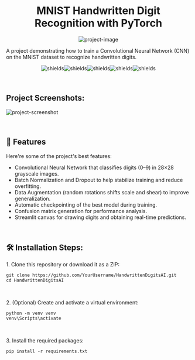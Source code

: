 <h1 align="center" id="title">MNIST Handwritten Digit Recognition with PyTorch</h1>

<p align="center"><img src="https://socialify.git.ci/mjkj09/HandwrittenDigitsAI/image?font=Inter&amp;language=1&amp;name=1&amp;owner=1&amp;pattern=Solid&amp;theme=Light" alt="project-image"></p>

<p id="description">A project demonstrating how to train a Convolutional Neural Network (CNN) on the MNIST dataset to recognize handwritten digits.</p>

<p align="center"><img src="https://img.shields.io/github/contributors-anon/mjkj09/HandwrittenDigitsAI?style=for-the-badge" alt="shields"><img src="https://img.shields.io/badge/python-3670A0?style=for-the-badge&amp;logo=python&amp;logoColor=ffdd54" alt="shields"><img src="https://img.shields.io/badge/PyTorch-%23EE4C2C.svg?style=for-the-badge&amp;logo=PyTorch&amp;logoColor=white" alt="shields"><img src="https://img.shields.io/badge/scikit--learn-%23F7931E.svg?style=for-the-badge&amp;logo=scikit-learn&amp;logoColor=white" alt="shields"><img src="https://img.shields.io/badge/Streamlit-%23FE4B4B.svg?style=for-the-badge&amp;logo=streamlit&amp;logoColor=white" alt="shields"></p>

<br><h2>Project Screenshots:</h2>

<img src="https://snipboard.io/nhNzsE.jpg" alt="project-screenshot">

  
  
<br><h2>🧐 Features</h2>

Here're some of the project's best features:

*   Convolutional Neural Network that classifies digits (0–9) in 28×28 grayscale images.
*   Batch Normalization and Dropout to help stabilize training and reduce overfitting.
*   Data Augmentation (random rotations shifts scale and shear) to improve generalization.
*   Automatic checkpointing of the best model during training.
*   Confusion matrix generation for performance analysis.
*   Streamlit canvas for drawing digits and obtaining real-time predictions.

<br><h2>🛠️ Installation Steps:</h2>

<p>1. Clone this repository or download it as a ZIP:</p>

```
git clone https://github.com/YourUsername/HandwrittenDigitsAI.git 
cd HandwrittenDigitsAI
```

<br><p>2. (Optional) Create and activate a virtual environment:</p>

```
python -m venv venv 
venv\Scripts\activate
```

<br><p>3. Install the required packages:</p>

```
pip install -r requirements.txt
```
